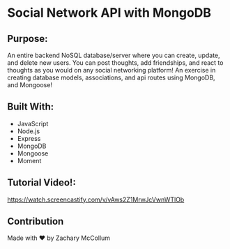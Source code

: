 # Social Network API with MongoDB

## Purpose:
An entire backend NoSQL database/server where you can create, update, and delete new users. You can post thoughts, add friendships, and react to thoughts as you would on any social networking platform! An exercise in creating database models, associations, and api routes using MongoDB, and Mongoose!

## Built With:
* JavaScript
* Node.js
* Express
* MongoDB
* Mongoose
* Moment

## Tutorial Video!:
https://watch.screencastify.com/v/vAws2Z1MrwJcVwnWTlOb


## Contribution
Made with ❤️ by Zachary McCollum
